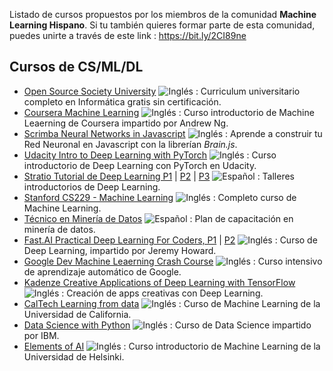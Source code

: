 Listado de cursos propuestos por los miembros de la comunidad **Machine Learning Hispano**. Si tu también quieres formar parte de esta comunidad, puedes unirte a través de este link : https://bit.ly/2CI89ne

## Cursos de CS/ML/DL

* [Open Source Society University](https://github.com/ossu/computer-science) ![Inglés](http://www.kreativekorp.com/lib/flags/gb.png) : Curriculum universitario completo en Informática gratis sin certificación.
* [Coursera Machine Learning](https://www.coursera.org/learn/machine-learning) ![Inglés](http://www.kreativekorp.com/lib/flags/gb.png) : Curso introductorio de Machine Leaerning de Coursera impartido por Andrew Ng.
* [Scrimba Neural Networks in Javascript](https://scrimba.com/g/gneuralnetworks) ![Inglés](http://www.kreativekorp.com/lib/flags/gb.png) : Aprende a construir tu Red Neuronal en Javascript con la librerían *Brain.js*.
* [Udacity Intro to Deep Learning with PyTorch](https://www.udacity.com/course/deep-learning-pytorch--ud188) ![Inglés](http://www.kreativekorp.com/lib/flags/gb.png) : Curso introductorio de Deep Learning con PyTorch en Udacity.
* [Stratio Tutorial de Deep Learning P1](https://youtu.be/pGOqWf7GwxI) | [P2](https://www.youtube.com/watch?v=o7x5RomX_Rw) | [P3](https://www.youtube.com/watch?v=n49pdNDNESU) ![Español](http://www.kreativekorp.com/lib/flags/es.png) : Talleres introductorios de Deep Learning.
* [Stanford CS229 - Machine Learning](https://see.stanford.edu/Course/CS229) ![Inglés](http://www.kreativekorp.com/lib/flags/gb.png) : Completo curso de Machine Learning.
* [Técnico en Minería de Datos](https://capacitateparaelempleo.org/pages.php?r=.tema&tagID=9681&load=12050&n=0&brandID=capacitate) ![Español](http://www.kreativekorp.com/lib/flags/es.png) : Plan de capacitación en minería de datos.
* [Fast.AI Practical Deep Learning For Coders, P1](https://course.fast.ai/)  | [P2](https://course.fast.ai/part2.html) ![Inglés](http://www.kreativekorp.com/lib/flags/gb.png) : Curso de Deep Learning, impartido por Jeremy Howard.
* [Google Dev Machine Leaerning Crash Course](https://developers.google.com/machine-learning/crash-course/) ![Inglés](http://www.kreativekorp.com/lib/flags/gb.png) : Curso intensivo de aprendizaje automático de Google.
* [Kadenze Creative Applications of Deep Learning with TensorFlow](https://www.kadenze.com/courses/creative-applications-of-deep-learning-with-tensorflow/info) ![Inglés](http://www.kreativekorp.com/lib/flags/gb.png) : Creación de apps creativas con Deep Learning.
* [CalTech Learning from data](http://work.caltech.edu/telecourse.html) ![Inglés](http://www.kreativekorp.com/lib/flags/gb.png) : Curso de Machine Learning de la Universidad de California.
* [Data Science with Python](https://www.edx.org/es/professional-certificate/data-science-with-python) ![Inglés](http://www.kreativekorp.com/lib/flags/gb.png) : Curso de Data Science impartido por IBM.
* [Elements of AI](https://course.elementsofai.com/) ![Inglés](http://www.kreativekorp.com/lib/flags/gb.png) : Curso introductorio de Machine Learning de la Universidad de Helsinki.
